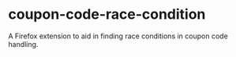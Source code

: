 # coupon-code-race-condition
A Firefox extension to aid in finding race conditions in coupon code handling.
